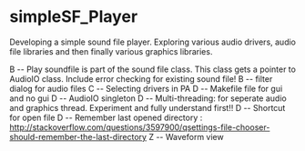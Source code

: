 simpleSF_Player
===============
Developing a simple sound file player. Exploring various audio drivers, audio file libraries and then finally various graphics libraries. 


B -- Play soundfile is part of the sound file class. This class gets a pointer to AudioIO class. Include error checking for existing sound file!
B -- filter dialog for audio files
C -- Selecting drivers in PA
D -- Makefile file for gui and no gui
D -- AudioIO singleton
D -- Multi-threading: for seperate audio and graphics thread. Experiment and fully understand first!!
D -- Shortcut for open file
D -- Remember last opened directory : http://stackoverflow.com/questions/3597900/qsettings-file-chooser-should-remember-the-last-directory
Z -- Waveform view


